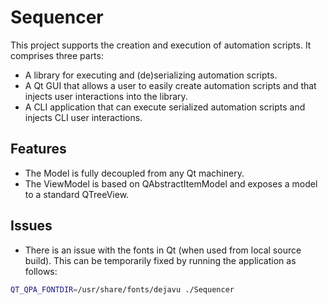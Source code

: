 # Sequencer

This project supports the creation and execution of automation scripts.
It comprises three parts:
* A library for executing and (de)serializing automation scripts.
* A Qt GUI that allows a user to easily create automation scripts and that injects user interactions into the library.
* A CLI application that can execute serialized automation scripts and injects CLI user interactions.

## Features

* The Model is fully decoupled from any Qt machinery.
* The ViewModel is based on QAbstractItemModel and exposes a model to a standard QTreeView.

## Issues

* There is an issue with the fonts in Qt (when used from local source build). This can be temporarily fixed by running the application as follows:

```bash
QT_QPA_FONTDIR=/usr/share/fonts/dejavu ./Sequencer
```

